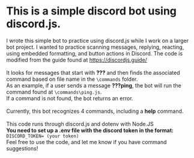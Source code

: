 # This is a simple discord bot using discord.js.

I wrote this simple bot to practice using discord.js while I work on a larger bot project.
I wanted to practice scanning messages, replying, reacting, using embedded formatting, and button actions in Discord.
The code is modified from the guide found at https://discordjs.guide/ \
\
It looks for messages that start with **???** and then finds the associated command based on file name in the ```\commands``` folder. \
As an example, if a user sends a message **???ping**, the bot will run the command found at ```\commands\ping.js```. \
If a command is not found, the bot returns an error. \
\
Currently, this bot recognizes 4 commands, including a **help** command.\
\
This code runs through discord.js and dotenv with Node.JS\
**You need to set up a .env file with the discord token in the format:** `DISCORD_TOKEN= (your token)`
\
Feel free to use the code, and let me know if you have command suggestions!

